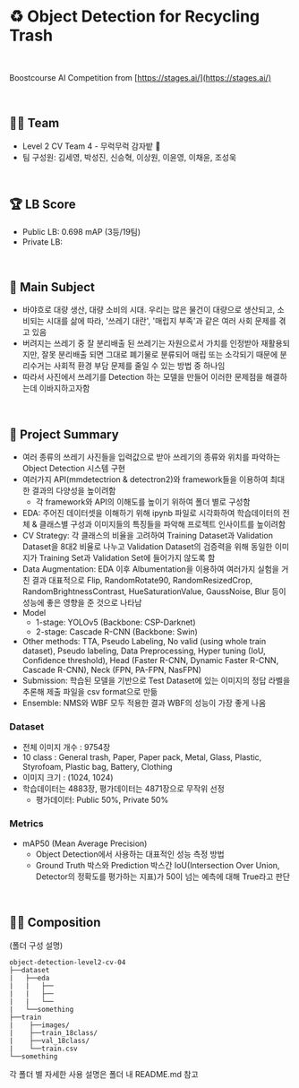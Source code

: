 # ♻️ Object Detection for Recycling Trash

</br>

Boostcourse AI Competition from [https://stages.ai/](https://stages.ai/)

</br>

## 👨‍🌾 Team

- Level 2 CV Team 4 - 무럭무럭 감자밭 🥔
- 팀 구성원: 김세영, 박성진, 신승혁, 이상원, 이윤영, 이채윤, 조성욱

</br>

## 🏆 LB Score

- Public LB: 0.698 mAP (3등/19팀)
- Private LB: 

</br>

## 🎈 Main Subject

- 바야흐로 대량 생산, 대량 소비의 시대. 우리는 많은 물건이 대량으로 생산되고, 소비되는 시대를 삶에 따라, '쓰레기 대란', '매립지 부족'과 같은 여러 사회 문제를 겪고 있음
- 버려지는 쓰레기 중 잘 분리배출 된 쓰레기는 자원으로서 가치를 인정받아 재활용되지만, 잘못 분리배출 되면 그대로 폐기물로 분류되어 매립 또는 소각되기 때문에 분리수거는 사회적 환경 부담 문제를 줄일 수 있는 방법 중 하나임 
- 따라서 사진에서 쓰레기를 Detection 하는 모델을 만들어 이러한 문제점을 해결하는데 이바지하고자함

</br>

## 🔑 Project Summary

- 여러 종류의 쓰레기 사진들을 입력값으로 받아 쓰레기의 종류와 위치를 파악하는 Object Detection 시스템 구현
- 여러가지 API(mmdetectrion & detectron2)와 framework들을 이용하여 최대한 결과의 다양성을 높이려함
    - 각 framework와 API의 이해도를 높이기 위하여 폴더 별로 구성함
- EDA: 주어진 데이터셋을 이해하기 위해 ipynb 파일로 시각화하여 학습데이터의 전체 & 클래스별 구성과 이미지들의 특징들을 파악해 프로젝트 인사이트를 높이려함
- CV Strategy: 각 클래스의 비율을 고려하여 Training Dataset과 Validation Dataset을 8대2 비율로 나누고 Validation Dataset의 검증력을 위해 동일한 이미지가 Training Set과 Validation Set에 들어가지 않도록 함
- Data Augmentation: EDA 이후 Albumentation을 이용하여 여러가지 실험을 거친 결과 대표적으로 Flip, RandomRotate90, RandomResizedCrop, RandomBrightnessContrast, HueSaturationValue, GaussNoise, Blur 등이 성능에 좋은 영향을 준 것으로 나타남
- Model
    - 1-stage: YOLOv5 (Backbone: CSP-Darknet)
    - 2-stage: Cascade R-CNN (Backbone: Swin)
- Other methods: TTA, Pseudo Labeling, No valid (using whole train dataset), Pseudo labeling, Data Preprocessing, Hyper tuning (IoU, Confidence threshold), Head (Faster R-CNN, Dynamic Faster R-CNN, Cascade R-CNN), Neck (FPN, PA-FPN, NasFPN)
- Submission: 학습된 모델을 기반으로 Test Dataset에 있는 이미지의 정답 라벨을 추론해 제출 파일을 csv format으로 만듦
- Ensemble: NMS와 WBF 모두 적용한 결과 WBF의 성능이 가장 좋게 나옴

### Dataset

- 전체 이미지 개수 : 9754장
- 10 class : General trash, Paper, Paper pack, Metal, Glass, Plastic, Styrofoam, Plastic bag, Battery, Clothing
- 이미지 크기 : (1024, 1024)
- 학습데이터는 4883장, 평가데이터는 4871장으로 무작위 선정
    - 평가데이터: Public 50%, Private 50%

### Metrics

- mAP50 (Mean Average Precision)
    - Object Detection에서 사용하는 대표적인 성능 측정 방법
    - Ground Truth 박스와 Prediction 박스간 IoU(Intersection Over Union, Detector의 정확도를 평가하는 지표)가 50이 넘는 예측에 대해 True라고 판단

</br>

## 💁‍♀️ Composition

(폴더 구성 설명)
```
object-detection-level2-cv-04
├──dataset
|   ├──eda
|   |   ├──
|   |   ├──
|   |   └──
|   └──something   
├──train
|    ├──images/
|    ├──train_18class/
|    ├──val_18class/
|    └──train.csv
└──something
```

각 폴더 별 자세한 사용 설명은 폴더 내 README.md 참고
